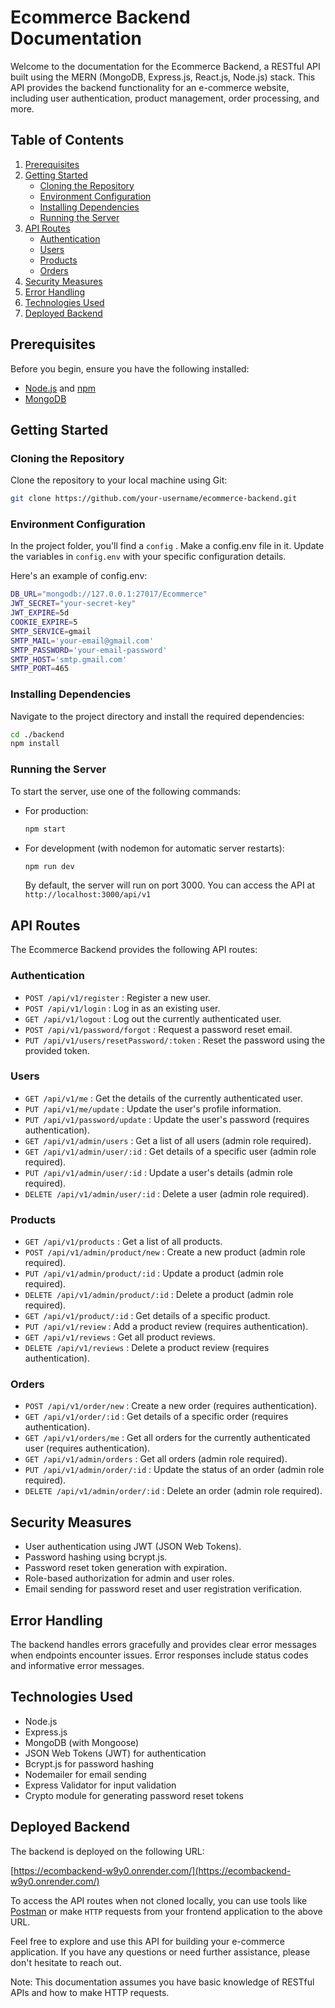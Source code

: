 # Ecommerce Backend Documentation

Welcome to the documentation for the Ecommerce Backend, a RESTful API built using the MERN (MongoDB, Express.js, React.js, Node.js) stack. This API provides the backend functionality for an e-commerce website, including user authentication, product management, order processing, and more.

## Table of Contents

1. [Prerequisites](#prerequisites)
2. [Getting Started](#getting-started)
   - [Cloning the Repository](#cloning-the-repository)
   - [Environment Configuration](#environment-configuration)
   - [Installing Dependencies](#installing-dependencies)
   - [Running the Server](#running-the-server)
3. [API Routes](#api-routes)
   - [Authentication](#authentication)
   - [Users](#users)
   - [Products](#products)
   - [Orders](#orders)
4. [Security Measures](#security-measures)
5. [Error Handling](#error-handling)
6. [Technologies Used](#technologies-used)
7. [Deployed Backend](#deployed-backend)

## Prerequisites

Before you begin, ensure you have the following installed:

- [Node.js](https://nodejs.org/) and [npm](https://www.npmjs.com/)
- [MongoDB](https://www.mongodb.com/)

## Getting Started

### Cloning the Repository

Clone the repository to your local machine using Git:

```bash
git clone https://github.com/your-username/ecommerce-backend.git
```
### Environment Configuration

In the project folder, you'll find a `config` .
Make a config.env file in it. Update the variables in `config.env` with your specific configuration details.

Here's an example of config.env:

```bash
DB_URL="mongodb://127.0.0.1:27017/Ecommerce"
JWT_SECRET="your-secret-key"
JWT_EXPIRE=5d
COOKIE_EXPIRE=5
SMTP_SERVICE=gmail
SMTP_MAIL='your-email@gmail.com'
SMTP_PASSWORD='your-email-password'
SMTP_HOST='smtp.gmail.com'
SMTP_PORT=465
```

### Installing Dependencies

Navigate to the project directory and install the required dependencies:

```bash
cd ./backend
npm install
```

### Running the Server

To start the server, use one of the following commands:

- For production:
   ```bash
  npm start
  ```

- For development (with nodemon for automatic server restarts):
  ```bash
  npm run dev
  ```
  By default, the server will run on port 3000. You can access the API at `http://localhost:3000/api/v1`

## API Routes

The Ecommerce Backend provides the following API routes:

### Authentication

- `POST /api/v1/register` : Register a new user.
- `POST /api/v1/login` : Log in as an existing user.
- `GET /api/v1/logout` : Log out the currently authenticated user.
- `POST /api/v1/password/forgot` : Request a password reset email.
- `PUT /api/v1/users/resetPassword/:token` : Reset the password using the provided token.

### Users

- `GET /api/v1/me` : Get the details of the currently authenticated user.
- `PUT /api/v1/me/update` : Update the user's profile information.
- `PUT /api/v1/password/update` : Update the user's password (requires authentication).
- `GET /api/v1/admin/users` : Get a list of all users (admin role required).
- `GET /api/v1/admin/user/:id` : Get details of a specific user (admin role required).
- `PUT /api/v1/admin/user/:id` : Update a user's details (admin role required).
- `DELETE /api/v1/admin/user/:id` : Delete a user (admin role required).

### Products

- `GET /api/v1/products` : Get a list of all products.
- `POST /api/v1/admin/product/new` : Create a new product (admin role required).
- `PUT /api/v1/admin/product/:id` : Update a product (admin role required).
- `DELETE /api/v1/admin/product/:id` : Delete a product (admin role required).
- `GET /api/v1/product/:id` : Get details of a specific product.
- `PUT /api/v1/review` : Add a product review (requires authentication).
- `GET /api/v1/reviews` : Get all product reviews.
- `DELETE /api/v1/reviews` : Delete a product review (requires authentication).

### Orders

- `POST /api/v1/order/new` : Create a new order (requires authentication).
- `GET /api/v1/order/:id` : Get details of a specific order (requires authentication).
- `GET /api/v1/orders/me` : Get all orders for the currently authenticated user (requires authentication).
- `GET /api/v1/admin/orders` : Get all orders (admin role required).
- `PUT /api/v1/admin/order/:id` : Update the status of an order (admin role required).
- `DELETE /api/v1/admin/order/:id` : Delete an order (admin role required).

## Security Measures

- User authentication using JWT (JSON Web Tokens).
- Password hashing using bcrypt.js.
- Password reset token generation with expiration.
- Role-based authorization for admin and user roles.
- Email sending for password reset and user registration verification.

## Error Handling

The backend handles errors gracefully and provides clear error messages when endpoints encounter issues.
Error responses include status codes and informative error messages.

## Technologies Used
- Node.js
- Express.js
- MongoDB (with Mongoose)
- JSON Web Tokens (JWT) for authentication
- Bcrypt.js for password hashing
- Nodemailer for email sending
- Express Validator for input validation
- Crypto module for generating password reset tokens

## Deployed Backend

The backend is deployed on the following URL:

[https://ecombackend-w9y0.onrender.com/](https://ecombackend-w9y0.onrender.com/)

To access the API routes when not cloned locally, you can use tools like [Postman](https://www.postman.com/) or make `HTTP` requests from your frontend application to the above URL.

Feel free to explore and use this API for building your e-commerce application. If you have any questions or need further assistance, please don't hesitate to reach out.

Note: This documentation assumes you have basic knowledge of RESTful APIs and how to make HTTP requests.
